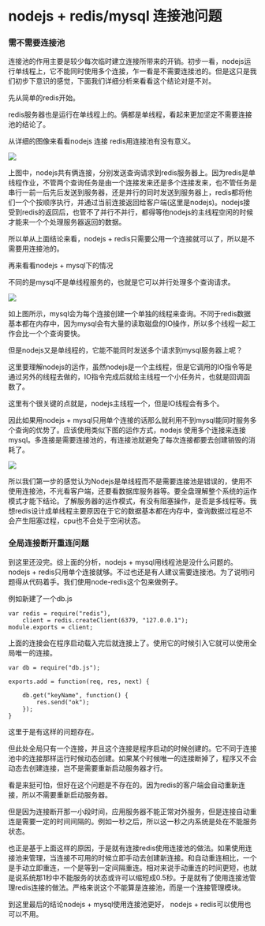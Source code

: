 # nodejs + redis/mysql 连接池问题

### 需不需要连接池

连接池的作用主要是较少每次临时建立连接所带来的开销。初步一看，nodejs运行单线程上，它不能同时使用多个连接，乍一看是不需要连接池的。但是这只是我们初步下意识的感觉，下面我们详细分析来看看这个结论对是不对。

先从简单的redis开始。

redis服务器也是运行在单线程上的。俩都是单线程，看起来更加坚定不需要连接池的结论了。

从详细的图像来看看nodejs 连接 redis用连接池有没有意义。

![](http://biang.io/biangpic/blog/baf9754e45406dd780e1329b50f5f002.png)

上图中，nodejs共有俩连接，分别发送查询请求到redis服务器上。因为redis是单线程作业，不管两个查询任务是由一个连接发来还是多个连接发来，也不管任务是串行一前一后先后发送到服务器，还是并行的同时发送到服务器上，redis都将他们一个个按顺序执行，并通过当前连接返回给客户端(这里是nodejs)。nodejs接受到redis的返回后，也管不了并行不并行，都得等他nodejs的主线程空闲的时候才能来一个个处理服务器返回的数据。
 
所以单从上面结论来看，nodejs + redis只需要公用一个连接就可以了，所以是不需要用连接池的。
 
再来看看nodejs + mysql下的情况
 
不同的是mysql不是单线程服务的，也就是它可以并行处理多个查询请求。

![](http://biang.io/biangpic/blog/e5b5d1b3d714ab93ae4bc0e773f9fae6.png)

如上图所示，mysql会为每个连接创建一个单独的线程来查询。不同于redis数据基本都在内存中，因为mysql会有大量的读取磁盘的IO操作，所以多个线程一起工作会比一个个查询要快。
 
但是nodejs又是单线程的，它能不能同时发送多个请求到mysql服务器上呢？

这里要理解nodejs的运作，虽然nodejs是一个主线程，但是它调用的IO指令等是通过另外的线程去做的，IO指令完成后就给主线程一个小任务片，也就是回调函数了。

这里有个很关键的点就是，nodejs主线程一个，但是IO线程会有多个。

因此如果用nodejs + mysql只用单个连接的话那么就利用不到mysql能同时服务多个查询的优势了。应该使用类似下图的运作方式，nodejs 使用多个连接来连接mysql。多连接是需要连接池的，有连接池就避免了每次连接都要去创建销毁的消耗了。

![](http://biang.io/biangpic/blog/8255f8b54a03af886bf9d466622cce67.png)

所以我们第一步的感觉认为Nodejs是单线程而不是需要连接池是错误的，使用不使用连接池，不光看客户端，还要看数据库服务器等。要全盘理解整个系统的运作模式才能下结论。了解服务器的运作模式，有没有阻塞操作，是否是多线程等。我想redis设计成单线程主要原因在于它的数据基本都在内存中，查询数据过程总不会产生阻塞过程，cpu也不会处于空闲状态。
 
### 全局连接断开重连问题

到这里还没完。综上面的分析，nodejs + mysql用线程池是没什么问题的。nodejs + redis只用单个连接就够。不过也还是有人建议需要连接池。为了说明问题得从代码着手。我们使用node-redis这个包来做例子。
 
例如新建了一个db.js

    var redis = require("redis"),
        client = redis.createClient(6379, "127.0.0.1");
    module.exports = client;

上面的连接会在程序启动载入完后就连接上了。使用它的时候引入它就可以使用全局唯一的连接。

    var db = require("db.js");

    exports.add = function(req, res, next) {
       
        db.get("keyName", function() {
            res.send("ok");
        });
    }

这里于是有这样的问题存在。

但此处全局只有一个连接，并且这个连接是程序启动的时候创建的。它不同于连接池中的连接那样运行时候动态创建。如果某个时候唯一的连接断掉了，程序又不会动态去创建连接，岂不是需要重新启动服务器才行。
 
看是来挺可怕，但好在这个问题是不存在的。因为redis的客户端会自动重新连接，所以不需要重新启动服务器。

但是因为连接断开那一小段时间，应用服务器不能正常对外服务，但是连接自动重连是需要一定的时间间隔的。例如一秒之后，所以这一秒之内系统是处在不能服务状态。
 
也正是基于上面这样的原因，于是就有连接redis使用连接池的做法。如果使用连接池来管理，当连接不可用的时候立即手动去创建新连接。和自动重连相比，一个是手动立即重连，一个是等到一定间隔重连。相对来说手动重连的时间更短，也就是说系统那1秒中不能服务的状态或许可以缩短成0.5秒。于是就有了使用连接池管理redis连接的做法。严格来说这个不能算是连接池，而是一个连接管理模块。 
 
到这里最后的结论nodejs + mysql使用连接池更好， nodejs + redis可以使用也可以不用。
 
